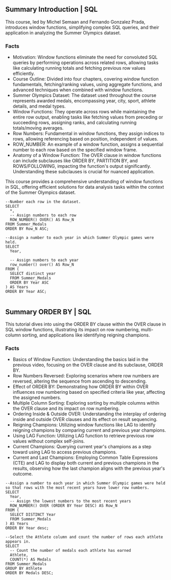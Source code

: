 ## Summary Introduction | SQL
This course, led by Michel Semaan and Fernando Gonzalez Prada, introduces window functions, simplifying complex SQL queries, and their application in analyzing the Summer Olympics dataset.

### Facts
- Motivation: Window functions eliminate the need for convoluted SQL queries by performing operations across related rows, allowing tasks like calculating running totals and fetching previous row values efficiently.
- Course Outline: Divided into four chapters, covering window function fundamentals, fetching/ranking values, using aggregate functions, and advanced techniques when combined with window functions.
- Summer Olympics Dataset: The dataset used throughout the course represents awarded medals, encompassing year, city, sport, athlete details, and medal types.
- Window Functions: They operate across rows while maintaining the entire row output, enabling tasks like fetching values from preceding or succeeding rows, assigning ranks, and calculating running totals/moving averages.
- Row Numbers: Fundamental in window functions, they assign indices to rows, allowing referencing based on position, independent of values.
- ROW_NUMBER: An example of a window function, assigns a sequential number to each row based on the specified window frame.
- Anatomy of a Window Function: The OVER clause in window functions can include subclauses like ORDER BY, PARTITION BY, and ROWS/FOLLOWING, impacting the function's output significantly. Understanding these subclauses is crucial for nuanced application.

This course provides a comprehensive understanding of window functions in SQL, offering efficient solutions for data analysis tasks within the context of the Summer Olympics dataset.
```
--Number each row in the dataset.
SELECT
  *,
  -- Assign numbers to each row
  ROW_NUMBER() OVER() AS Row_N
FROM Summer_Medals
ORDER BY Row_N ASC;

--Assign a number to each year in which Summer Olympic games were held.
SELECT
  Year,

  -- Assign numbers to each year
  row_number() over() AS Row_N
FROM (
  SELECT distinct year
  FROM Summer_Medals
  ORDER BY Year ASC
) AS Years
ORDER BY Year ASC;


```

## Summary ORDER BY | SQL

This tutorial dives into using the ORDER BY clause within the OVER clause in SQL window functions, illustrating its impact on row numbering, multi-column sorting, and applications like identifying reigning champions.

### Facts
- Basics of Window Function: Understanding the basics laid in the previous video, focusing on the OVER clause and its subclause, ORDER BY.
- Row Numbers Reversed: Exploring scenarios where row numbers are reversed, altering the sequence from ascending to descending.
- Effect of ORDER BY: Demonstrating how ORDER BY within OVER influences row numbering based on specified criteria like year, affecting the assigned numbers.
- Multiple Column Sorting: Exploring sorting by multiple columns within the OVER clause and its impact on row numbering.
- Ordering Inside & Outside OVER: Understanding the interplay of ordering inside and outside OVER clauses and its effect on result sequencing.
- Reigning Champions: Utilizing window functions like LAG to identify reigning champions by comparing current and previous year champions.
- Using LAG Function: Utilizing LAG function to retrieve previous row values without complex self-joins.
- Current Champions: Querying current year's champions as a step toward using LAG to access previous champions.
- Current and Last Champions: Employing Common Table Expressions (CTE) and LAG to display both current and previous champions in the results, observing how the last champion aligns with the previous year's outcome.

```
--Assign a number to each year in which Summer Olympic games were held so that rows with the most recent years have lower row numbers.
SELECT
  Year,
  -- Assign the lowest numbers to the most recent years
  ROW_NUMBER() OVER (ORDER BY Year DESC) AS Row_N
FROM (
  SELECT DISTINCT Year
  FROM Summer_Medals
) AS Years
ORDER BY Year desc;

--Select the Athlete column and count the number of rows each athlete appears in.
SELECT
  -- Count the number of medals each athlete has earned
  Athlete,
  COUNT(*) AS Medals
FROM Summer_Medals
GROUP BY Athlete
ORDER BY Medals DESC;
```


